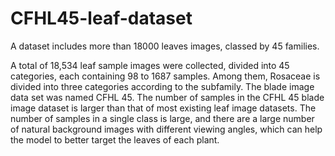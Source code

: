 # CFHL45-leaf-dataset
A dataset includes more than 18000 leaves images, classed by 45 families.

A total of 18,534 leaf sample images were collected, divided into 45 categories, each containing 98 to 1687 samples. Among them, Rosaceae is divided into three categories according to the subfamily. The blade image data set was named CFHL 45. The number of samples in the CFHL 45 blade image dataset is larger than that of most existing leaf image datasets. The number of samples in a single class is large, and there are a large number of natural background images with different viewing angles, which can help the model to better target the leaves of each plant.
